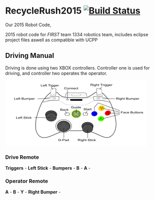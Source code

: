 RecycleRush2015 [![Build Status](https://travis-ci.org/frc1334/RecycleRush2015.png?branch=master)](https://travis-ci.org/frc1334/RecycleRush2015)
===============

Our 2015 Robot Code, 

2015 robot code for _FIRST_  team 1334 robotics team, includes eclipse project files aswell as compatible with UCPP

Driving Manual
---------------

Driving is done using two XBOX controllers.  Controller one is used for driving, and controller two operates the operator.

![xbox controller][xbox]

### Drive Remote #####

**Triggers** - 
**Left Stick** - 
**Bumpers** - 
**B** - 
**A** - 

### Operator Remote #####

**A** - 
**B** - 
**Y** - 
**Right Bumper** - 

[xbox]: xbox-controller.png  "XBOX Controller"
